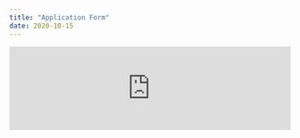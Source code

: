 ```yaml
---
title: "Application Form"
date: 2020-10-15
---
```

<iframe class="gform" src="https://docs.google.com/forms/d/e/1FAIpQLSf4hXaRNOvrA7DSprvqnJTnVun8YuyiW9qKZHmyu2H7dAC9JA/viewform?embedded=true" width="100%" frameborder="0" marginheight="0" marginwidth="0">Loading…</iframe>